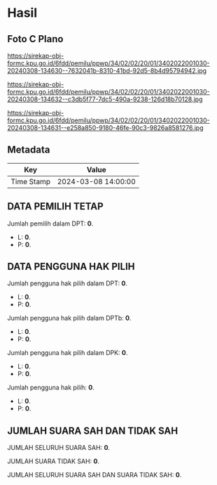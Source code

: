 # Hasil

## Foto C Plano

https://sirekap-obj-formc.kpu.go.id/6fdd/pemilu/ppwp/34/02/02/20/01/3402022001030-20240308-134630--7632041b-8310-41bd-92d5-8b4d95794942.jpg

https://sirekap-obj-formc.kpu.go.id/6fdd/pemilu/ppwp/34/02/02/20/01/3402022001030-20240308-134632--c3db5f77-7dc5-490a-9238-126d18b70128.jpg

https://sirekap-obj-formc.kpu.go.id/6fdd/pemilu/ppwp/34/02/02/20/01/3402022001030-20240308-134631--e258a850-9180-46fe-90c3-9826a8581276.jpg


## Metadata

| Key        | Value               |
| ---------- | ------------------- |
| Time Stamp | 2024-03-08 14:00:00 |


## DATA PEMILIH TETAP

Jumlah pemilih dalam DPT: **0**.
 * L: **0**.
 * P: **0**.

## DATA PENGGUNA HAK PILIH

Jumlah pengguna hak pilih dalam DPT: **0**.
 * L: **0**.
 * P: **0**.

Jumlah pengguna hak pilih dalam DPTb: **0**.
 * L: **0**.
 * P: **0**.

Jumlah pengguna hak pilih dalam DPK: **0**.
 * L: **0**.
 * P: **0**.

Jumlah pengguna hak pilih: **0**.
 * L: **0**.
 * P: **0**.

## JUMLAH SUARA SAH DAN TIDAK SAH

JUMLAH SELURUH SUARA SAH: **0**.

JUMLAH SUARA TIDAK SAH: **0**.

JUMLAH SELURUH SUARA SAH DAN SUARA TIDAK SAH: **0**.


